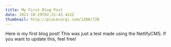 ```yaml
---
title: My First Blog Post
date: 2021-10-29T02:21:43.412Z
thumbnail: http://placecorgi.com/1280/720
---
```


Here is my first blog post! This was just a test made using the NetlifyCMS.
If you want to update this, feel free!